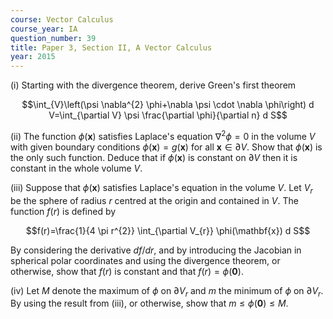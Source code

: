```yaml
---
course: Vector Calculus
course_year: IA
question_number: 39
title: Paper 3, Section II, A Vector Calculus
year: 2015
---
```




(i) Starting with the divergence theorem, derive Green's first theorem

$$\int_{V}\left(\psi \nabla^{2} \phi+\nabla \psi \cdot \nabla \phi\right) d V=\int_{\partial V} \psi \frac{\partial \phi}{\partial n} d S$$

(ii) The function $\phi(\mathbf{x})$ satisfies Laplace's equation $\nabla^{2} \phi=0$ in the volume $V$ with given boundary conditions $\phi(\mathbf{x})=g(\mathbf{x})$ for all $\mathbf{x} \in \partial V$. Show that $\phi(\mathbf{x})$ is the only such function. Deduce that if $\phi(\mathbf{x})$ is constant on $\partial V$ then it is constant in the whole volume $V$.

(iii) Suppose that $\phi(\mathbf{x})$ satisfies Laplace's equation in the volume $V$. Let $V_{r}$ be the sphere of radius $r$ centred at the origin and contained in $V$. The function $f(r)$ is defined by

$$f(r)=\frac{1}{4 \pi r^{2}} \int_{\partial V_{r}} \phi(\mathbf{x}) d S$$

By considering the derivative $d f / d r$, and by introducing the Jacobian in spherical polar coordinates and using the divergence theorem, or otherwise, show that $f(r)$ is constant and that $f(r)=\phi(\mathbf{0})$.

(iv) Let $M$ denote the maximum of $\phi$ on $\partial V_{r}$ and $m$ the minimum of $\phi$ on $\partial V_{r}$. By using the result from (iii), or otherwise, show that $m \leqslant \phi(\mathbf{0}) \leqslant M$.